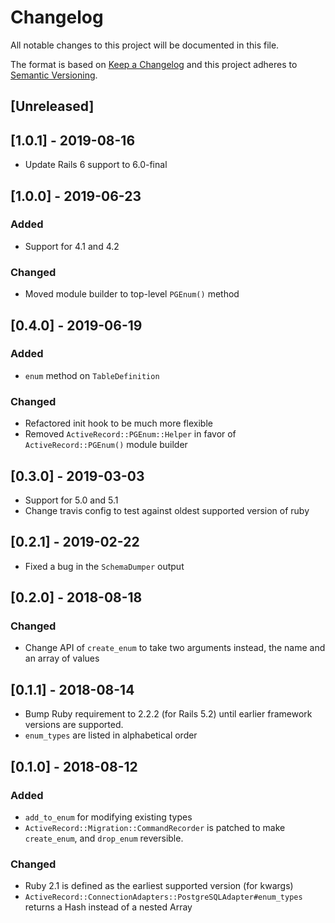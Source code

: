 # Changelog
All notable changes to this project will be documented in this file.

The format is based on [Keep a Changelog](http://keepachangelog.com/en/1.0.0/)
and this project adheres to [Semantic Versioning](http://semver.org/spec/v2.0.0.html).

## [Unreleased]

## [1.0.1] - 2019-08-16
- Update Rails 6 support to 6.0-final

## [1.0.0] - 2019-06-23
### Added
- Support for 4.1 and 4.2

### Changed
- Moved module builder to top-level `PGEnum()` method

## [0.4.0] - 2019-06-19
### Added
- `enum` method on `TableDefinition`

### Changed
- Refactored init hook to be much more flexible
- Removed `ActiveRecord::PGEnum::Helper` in favor of `ActiveRecord::PGEnum()` module builder

## [0.3.0] - 2019-03-03
- Support for 5.0 and 5.1
- Change travis config to test against oldest supported version of ruby

## [0.2.1] - 2019-02-22
- Fixed a bug in the `SchemaDumper` output

## [0.2.0] - 2018-08-18
### Changed
- Change API of `create_enum` to take two arguments instead, the name and an array of values

## [0.1.1] - 2018-08-14
- Bump Ruby requirement to 2.2.2 (for Rails 5.2) until earlier framework versions are supported.
- `enum_types` are listed in alphabetical order

## [0.1.0] - 2018-08-12
### Added
- `add_to_enum` for modifying existing types
- `ActiveRecord::Migration::CommandRecorder` is patched to make `create_enum`, and `drop_enum` reversible.

### Changed
- Ruby 2.1 is defined as the earliest supported version (for kwargs)
- `ActiveRecord::ConnectionAdapters::PostgreSQLAdapter#enum_types` returns a Hash instead of a nested Array
